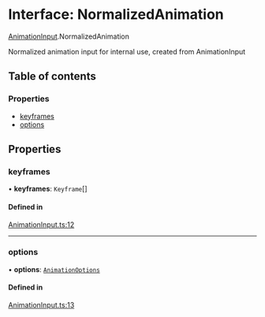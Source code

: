 # Interface: NormalizedAnimation

[AnimationInput](../wiki/AnimationInput).NormalizedAnimation

Normalized animation input for internal use, created from AnimationInput

## Table of contents

### Properties

- [keyframes](../wiki/AnimationInput.NormalizedAnimation#keyframes)
- [options](../wiki/AnimationInput.NormalizedAnimation#options)

## Properties

### keyframes

• **keyframes**: `Keyframe`[]

#### Defined in

[AnimationInput.ts:12](https://github.com/tristanjohnson849/react-controlled-animations/blob/8ea88a9/src/AnimationInput.ts#L12)

___

### options

• **options**: [`AnimationOptions`](../wiki/AnimationInput#animationoptions)

#### Defined in

[AnimationInput.ts:13](https://github.com/tristanjohnson849/react-controlled-animations/blob/8ea88a9/src/AnimationInput.ts#L13)
